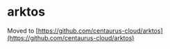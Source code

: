 # arktos

Moved to [https://github.com/centaurus-cloud/arktos](https://github.com/centaurus-cloud/arktos)
